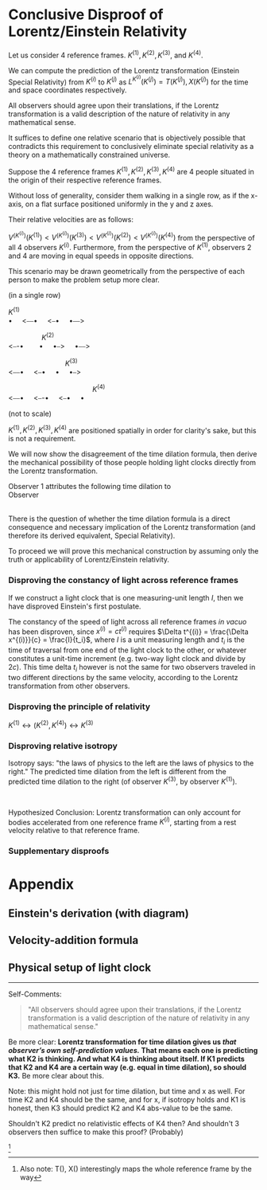# Conclusive Disproof of Lorentz/Einstein Relativity

Let us consider 4 reference frames. $K^{(1)}, K^{(2)}, K^{(3)},$ and $K^{(4)}$.

We can compute the prediction of the Lorentz transformation (Einstein Special Relativity) from $K^{(i)}$ to $K^{(j)}$ as $L^{K^{(i)}}(K^{(j)}) = T(K^{(j)}), X(K^{(j)})$ for the time and space coordinates respectively.

All observers should agree upon their translations, if the Lorentz transformation is a valid description of the nature of relativity in any mathematical sense.

It suffices to define one relative scenario that is objectively possible that contradicts this requirement to conclusively eliminate special relativity as a theory on a mathematically constrained universe.

Suppose the 4 reference frames $K^{(1)}, K^{(2)}, K^{(3)}, K^{(4)}$ are 4 people situated in the origin of their respective reference frames.

Without loss of generality, consider them walking in a single row, as if the x-axis, on a flat surface positioned uniformly in the y and z axes.

Their relative velocities are as follows:

$V^{(K^{(i)})}(K^{(1)}) < V^{(K^{(i)})}(K^{(3)}) < V^{(K^{(i)})}(K^{(2)}) < V^{(K^{(i)})}(K^{(4)})$ from the perspective of all 4 observers $K^{(i)}$. Furthermore, from the perspective of $K^{(1)}$, observers 2 and 4 are moving in equal speeds in opposite directions.

This scenario may be drawn geometrically from the perspective of each person to make the problem setup more clear.

(in a single row)

$K^{(1)}$</br>
• &nbsp;&nbsp;&nbsp; <⎯⎯• &nbsp;&nbsp;&nbsp; <⎯• &nbsp;&nbsp;&nbsp; •⎯⎯>

&nbsp;&nbsp;&nbsp;&nbsp;&nbsp;&nbsp;&nbsp;&nbsp;&nbsp;&nbsp;&nbsp;&nbsp;&nbsp;&nbsp;&nbsp;&nbsp; $K^{(2)}$</br>
<⎯-• &nbsp;&nbsp;&nbsp;&nbsp;&nbsp;&nbsp; • &nbsp;&nbsp;&nbsp; •⎯> &nbsp;&nbsp;&nbsp; •⎯⎯>

&nbsp;&nbsp;&nbsp;&nbsp;&nbsp;&nbsp;&nbsp;&nbsp;&nbsp;&nbsp;&nbsp;&nbsp;&nbsp;&nbsp;&nbsp;&nbsp;&nbsp;&nbsp;&nbsp;&nbsp;&nbsp;&nbsp;&nbsp;&nbsp;&nbsp;&nbsp;&nbsp;&nbsp; $K^{(3)}$</br>
<⎯⎯• &nbsp;&nbsp;&nbsp; <⎯• &nbsp;&nbsp;&nbsp; • &nbsp;&nbsp;&nbsp; •⎯>

&nbsp;&nbsp;&nbsp;&nbsp;&nbsp;&nbsp;&nbsp;&nbsp;&nbsp;&nbsp;&nbsp;&nbsp;&nbsp;&nbsp;&nbsp;&nbsp;&nbsp;&nbsp;&nbsp;&nbsp;&nbsp;&nbsp;&nbsp;&nbsp;&nbsp;&nbsp;&nbsp;&nbsp;&nbsp;&nbsp;&nbsp;&nbsp;&nbsp;&nbsp;&nbsp;&nbsp;&nbsp;&nbsp;&nbsp;&nbsp;&nbsp;&nbsp; $K^{(4)}$</br>
<⎯⎯• &nbsp;&nbsp;&nbsp; <⎯-• &nbsp;&nbsp;&nbsp; <⎯• &nbsp;&nbsp;&nbsp; •

(not to scale)

$K^{(1)}, K^{(2)}, K^{(3)}, K^{(4)}$ are positioned spatially in order for clarity's sake, but this is not a requirement.

We will now show the disagreement of the time dilation formula, then derive the mechanical possibility of those people holding light clocks directly from the Lorentz transformation.

Observer 1 attributes the following time dilation to <br>
Observer<br><br>

There is the question of whether the time dilation formula is a direct consequence and necessary implication of the Lorentz transformation (and therefore its derived equivalent, Special Relativity).

To proceed we will prove this mechanical construction by assuming only the truth or applicability of Lorentz/Einstein relativity.

### Disproving the constancy of light across reference frames

If we construct a light clock that is one measuring-unit length $I$, then we have disproved Einstein's first postulate.

The constancy of the speed of light across all reference frames *in vacuo* has been disproven, since $x^{(i)} = c t^{(i)}$ requires $\Delta t^{(i)} = \frac{\Delta x^{(i)}}{c} = \frac{I}{t_i}$, where $I$ is a unit measuring length and $t_i$ is the time of traversal from one end of the light clock to the other, or whatever constitutes a unit-time increment (e.g. two-way light clock and divide by $2c$). This time delta $t_i$ however is not the same for two observers traveled in two different directions by the same velocity, according to the Lorentz transformation from other observers. 

### Disproving the principle of relativity

$K^{(1)} \leftrightarrow (K^{(2)}, K^{(4)}) \leftrightarrow K^{(3)}$

### Disproving relative isotropy

Isotropy says: "the laws of physics to the left are the laws of physics to the right." The predicted time dilation from the left is different from the predicted time dilation to the right (of observer $K^{(3)}$, by observer $K^{(1)}$).

<br>

Hypothesized Conclusion: Lorentz transformation can only account for bodies accelerated from one reference frame $K^{(i)}$, starting from a rest velocity relative to that reference frame.  

### Supplementary disproofs

# Appendix

## Einstein's derivation (with diagram)

## Velocity-addition formula

## Physical setup of light clock

---

Self-Comments:

> "All observers should agree upon their translations, if the Lorentz transformation is a valid description of the nature of relativity in any mathematical sense."

Be more clear: **Lorentz transformation for time dilation gives us *that observer’s own self-prediction values.* That means each one is predicting what  K2 is thinking. And what K4 is thinking about itself. If K1 predicts that K2 and K4 are a certain way (e.g. equal in time dilation), so should K3.** Be more clear about this.

Note: this might hold not just for time dilation, but time and x as well. For time K2 and K4 should be the same, and for x, if isotropy holds and K1 is honest, then K3 should predict K2 and K4 abs-value to be the same.

Shouldn't K2 predict no relativistic effects of K4 then? And shouldn't 3 observers then suffice to make this proof? (Probably)

[^1]

[^1]: Also note: T(), X() interestingly maps the whole reference frame by the way
